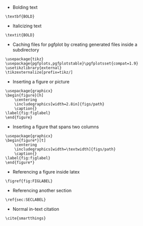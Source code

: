 * Bolding text
```
\textbf{BOLD}
```

* Italicizing text
```
\textit{BOLD}
```

* Caching files for pgfplot by creating generated files inside a subdirectory
```
\usepackage{tikz}
\usepackage{pgfplots,pgfplotstable}\pgfplotsset{compat=1.9}
\usetikzlibrary{external}
\tikzexternalize[prefix=tikz/]

```
* Inserting a figure or picture
```
\usepackage{graphicx}
\begin{figure}[h]
    \centering
    \includegraphics[width=2.8in]{figs/path} 
    \caption{}
\label{fig:figlabel}
\end{figure}
```
* Inserting a figure that spans two columns
```
\usepackage{graphicx}
\begin{figure*}[t]
    \centering
    \includegraphics[width=\textwidth]{figs/path} 
    \caption{}
\label{fig:figlabel}
\end{figure*}
```

* Referencing a figure inside latex
```
\figref{fig:FIGLABEL}
```

* Referencing another section
```
\ref{sec:SECLABEL}
```

* Normal in-text citation
```
\cite{smartthings}
```
